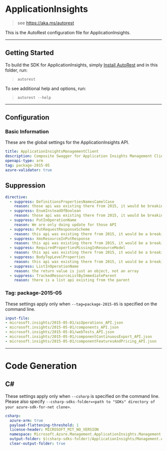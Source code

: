 # ApplicationInsights
    
> see https://aka.ms/autorest

This is the AutoRest configuration file for ApplicationInsights.



---
## Getting Started 
To build the SDK for ApplicationInsights, simply [Install AutoRest](https://aka.ms/autorest/install) and in this folder, run:

> `autorest`

To see additional help and options, run:

> `autorest --help`
---

## Configuration



### Basic Information 
These are the global settings for the ApplicationInsights API.

``` yaml
title: ApplicationInsightsManagementClient
description: Composite Swagger for Application Insights Management Client
openapi-type: arm
tag: package-2015-05
azure-validator: true
```

## Suppression

``` yaml
directive:
  - suppress: DefinitionsPropertiesNamesCamelCase
    reason: those api was existing there from 2015, it would be breaking change to change the name
  - suppress: EnumInsteadOfBoolean
    reason: those api was existing there from 2015, it would be breaking change to change to enumeration
  - suppress: PutInOperationName
    reason: We are only doing update for those API    
  - suppress: PutRequestResponseScheme
    reason: this api was existing there from 2015, it would be a breaking change to change the request
  - suppress: XmsResourceInPutResponse
    reason: this api was existing there from 2015, it would be a breaking change to chagne response.
  - suppress: RequiredPropertiesMissingInResourceModel
    reason: this api was existing there from 2015, it would be a breaking change to chagne response.    
  - suppress: BodyTopLevelProperties
    reason: this api was existing there from 2015, it would be a breaking change to chagne response.        
  - suppress: ListInOperationName
    reason: the return value is just an object, not an array
  - suppress: TrackedResourceListByImmediateParent
    reason: there is a list api existing from the parent
```

### Tag: package-2015-05

These settings apply only when `--tag=package-2015-05` is specified on the command line.

``` yaml $(tag) == 'package-2015-05'
input-file:
- microsoft.insights/2015-05-01/aiOperations_API.json
- microsoft.insights/2015-05-01/components_API.json
- microsoft.insights/2015-05-01/webTests_API.json
- microsoft.insights/2015-05-01/componentContinuousExport_API.json
- microsoft.insights/2015-05-01/componentFeaturesAndPricing_API.json
```
---
# Code Generation


## C# 

These settings apply only when `--csharp` is specified on the command line.
Please also specify `--csharp-sdks-folder=<path to "SDKs" directory of your azure-sdk-for-net clone>`.

``` yaml $(csharp)
csharp:
  azure-arm: true
  payload-flattening-threshold: 1
  license-header: MICROSOFT_MIT_NO_VERSION
  namespace: Microsoft.Azure.Management.ApplicationInsights.Management
  output-folder: $(csharp-sdks-folder)/ApplicationInsights/Management.ApplicationInsights/Generated
  clear-output-folder: true
```
